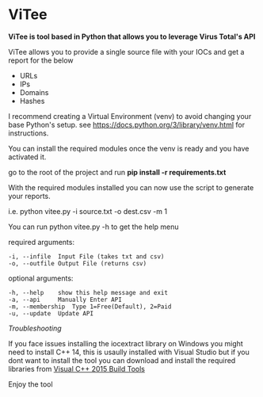 # ViTee
**ViTee is tool based in Python that allows you to leverage Virus Total's API**

ViTee allows you to provide a single source file with your IOCs and get a report for the below

   *  URLs
   *  IPs
   *  Domains
   *  Hashes
   
I recommend creating a Virtual Environment (venv) to avoid changing your base Python's setup.
see https://docs.python.org/3/library/venv.html for instructions.

You can install the required modules once the venv is ready and you have activated it.

go to the root of the project and run **pip install -r requirements.txt**

With the required modules installed you can now use the script to generate your reports.

i.e. python vitee.py -i source.txt -o dest.csv -m 1

You can run python vitee.py -h to get the help menu

required arguments:

    -i, --infile  Input File (takes txt and csv)
    -o, --outfile Output File (returns csv)

optional arguments:

    -h, --help    show this help message and exit
    -a, --api     Manually Enter API
    -m, --membership  Type 1=Free(Default), 2=Paid
    -u, --update  Update API

*Troubleshooting*

If you face issues installing the iocextract library on Windows you might need to install C++ 14, this is usaully installed with Visual Studio but if you dont want to install the tool you can download and install the required libraries from [Visual C++ 2015 Build Tools](http://go.microsoft.com/fwlink/?LinkId=691126&fixForIE=.exe.)

Enjoy the tool
